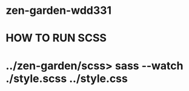 # zen-garden-wdd331

# HOW TO RUN SCSS

# ../zen-garden/scss> sass --watch ./style.scss ../style.css
